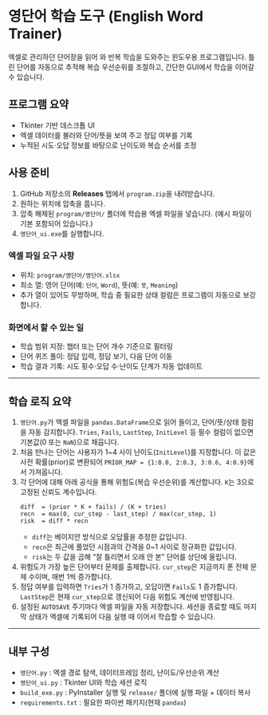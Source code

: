 ﻿# 영단어 학습 도구 (English Word Trainer)

엑셀로 관리하던 단어장을 읽어 와 반복 학습을 도와주는 윈도우용 프로그램입니다. 틀린 단어를 자동으로 추적해 복습 우선순위를 조절하고, 간단한 GUI에서 학습을 이어갈 수 있습니다.

## 프로그램 요약
- Tkinter 기반 데스크톱 UI
- 엑셀 데이터를 불러와 단어/뜻을 보여 주고 정답 여부를 기록
- 누적된 시도·오답 정보를 바탕으로 난이도와 복습 순서를 조정

## 사용 준비
1. GitHub 저장소의 **Releases** 탭에서 `program.zip`을 내려받습니다.
2. 원하는 위치에 압축을 풉니다.
3. 압축 해제된 `program/영단어/` 폴더에 학습용 엑셀 파일을 넣습니다. (예시 파일이 기본 포함되어 있습니다.)
4. `영단어_ui.exe`를 실행합니다.

### 엑셀 파일 요구 사항
- 위치: `program/영단어/영단어.xlsx`
- 최소 열: 영어 단어(예: `단어`, `Word`), 뜻(예: `뜻`, `Meaning`)
- 추가 열이 있어도 무방하며, 학습 중 필요한 상태 컬럼은 프로그램이 자동으로 보강합니다.

### 화면에서 할 수 있는 일
- 학습 범위 지정: 챕터 또는 단어 개수 기준으로 필터링
- 단어 퀴즈 풀이: 정답 입력, 정답 보기, 다음 단어 이동
- 학습 결과 기록: 시도 횟수·오답 수·난이도 단계가 자동 업데이트

---

## 학습 로직 요약
1. `영단어.py`가 엑셀 파일을 `pandas.DataFrame`으로 읽어 들이고, 단어/뜻/상태 컬럼을 자동 감지합니다. `Tries`, `Fails`, `LastStep`, `InitLevel` 등 필수 컬럼이 없으면 기본값(0 또는 `NaN`)으로 채웁니다.
2. 처음 만나는 단어는 사용자가 1~4 사이 난이도(`InitLevel`)를 지정합니다. 이 값은 사전 확률(prior)로 변환되어 `PRIOR_MAP = {1:0.0, 2:0.3, 3:0.6, 4:0.9}`에서 가져옵니다.
3. 각 단어에 대해 아래 공식을 통해 위험도(복습 우선순위)를 계산합니다. `K`는 3으로 고정된 신뢰도 계수입니다.
   ```text
   diff  = (prior * K + fails) / (K + tries)
   recn  = max(0, cur_step - last_step) / max(cur_step, 1)
   risk  = diff * recn
   ```
   - `diff`는 베이지안 방식으로 오답률을 추정한 값입니다.
   - `recn`은 최근에 풀었던 시점과의 간격을 0~1 사이로 정규화한 값입니다.
   - `risk`는 두 값을 곱해 “잘 틀리면서 오래 안 본” 단어를 상단에 올립니다.
4. 위험도가 가장 높은 단어부터 문제를 출제합니다. `cur_step`은 지금까지 푼 전체 문제 수이며, 매번 1씩 증가합니다.
5. 정답 여부를 입력하면 `Tries`가 1 증가하고, 오답이면 `Fails`도 1 증가합니다. `LastStep`은 현재 `cur_step`으로 갱신되어 다음 위험도 계산에 반영됩니다.
6. 설정된 `AUTOSAVE` 주기마다 엑셀 파일을 자동 저장합니다. 세션을 종료할 때도 마지막 상태가 엑셀에 기록되어 다음 실행 때 이어서 학습할 수 있습니다.

---

## 내부 구성
- `영단어.py` : 엑셀 경로 탐색, 데이터프레임 정리, 난이도/우선순위 계산
- `영단어_ui.py` : Tkinter UI와 학습 세션 로직
- `build_exe.py` : PyInstaller 실행 및 `release/` 폴더에 실행 파일 + 데이터 복사
- `requirements.txt` : 필요한 파이썬 패키지(현재 `pandas`)
